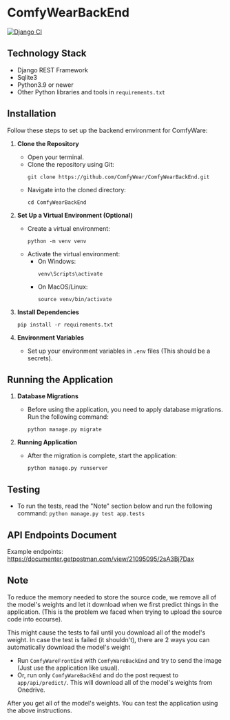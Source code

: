 # ComfyWearBackEnd
[![Django CI](https://github.com/ComfyWear/ComfyWearBackEnd/actions/workflows/django.yml/badge.svg)](https://github.com/ComfyWear/ComfyWearBackEnd/actions/workflows/django.yml)
## Technology Stack
- Django REST Framework
- Sqlite3
- Python3.9 or newer
- Other Python libraries and tools in `requirements.txt`

## Installation
Follow these steps to set up the backend environment for ComfyWare:

1. **Clone the Repository**
   - Open your terminal.
   - Clone the repository using Git:
     ```
     git clone https://github.com/ComfyWear/ComfyWearBackEnd.git
     ```
   - Navigate into the cloned directory:
     ```
     cd ComfyWearBackEnd
     ```

2. **Set Up a Virtual Environment (Optional)**
   - Create a virtual environment:
     ```
     python -m venv venv
     ```
   - Activate the virtual environment:
     - On Windows:
       ```
       venv\Scripts\activate
       ```
     - On MacOS/Linux:
       ```
       source venv/bin/activate
       ```

3. **Install Dependencies**
     ```
     pip install -r requirements.txt
     ```
4. **Environment Variables**
   - Set up your environment variables in `.env` files (This should be a secrets).

## Running the Application
1. **Database Migrations**
   - Before using the application, you need to apply database migrations. Run the following command:
     ```
     python manage.py migrate
     ```

2. **Running Application**
   - After the migration is complete, start the application:
     ```
     python manage.py runserver
     ```

## Testing
   - To run the tests, read the "Note" section below and run the following command:
    ```
    python manage.py test app.tests
    ```


## API Endpoints Document
Example endpoints:
https://documenter.getpostman.com/view/21095095/2sA3Bj7Dax

## Note
To reduce the memory needed to store the source code, we remove all of the model's weights and let it download when we first predict things in the application. (This is the problem we faced when trying to upload the source code into ecourse).

This might cause the tests to fail until you download all of the model's weight. In case the test is failed (it shouldn't), there are 2 ways you can automatically download the model's weight
- Run `ComfyWareFrontEnd` with `ComfyWareBackEnd` and try to send the image (Just use the application like usual).
- Or, run only `ComfyWareBackEnd` and do the post request to `app/api/predict/`. This will download all of the model's weights from Onedrive.

After you get all of the model's weights. You can test the application using the above instructions.